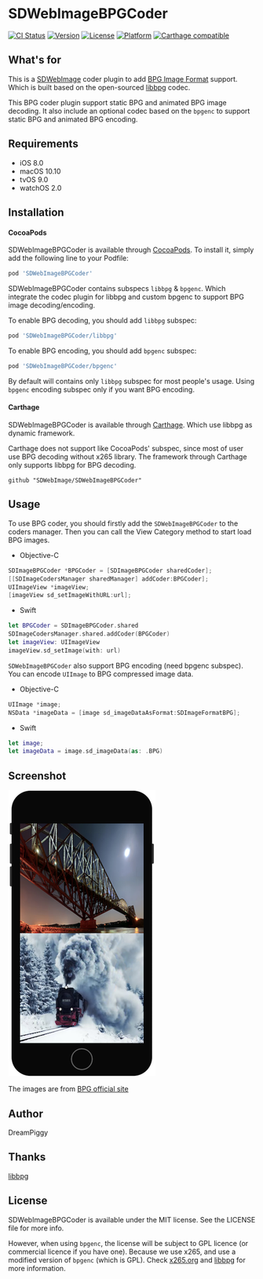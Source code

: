 # SDWebImageBPGCoder

[![CI Status](http://img.shields.io/travis/SDWebImage/SDWebImageBPGCoder.svg?style=flat)](https://travis-ci.org/SDWebImage/SDWebImageBPGCoder)
[![Version](https://img.shields.io/cocoapods/v/SDWebImageBPGCoder.svg?style=flat)](http://cocoapods.org/pods/SDWebImageBPGCoder)
[![License](https://img.shields.io/cocoapods/l/SDWebImageBPGCoder.svg?style=flat)](http://cocoapods.org/pods/SDWebImageBPGCoder)
[![Platform](https://img.shields.io/cocoapods/p/SDWebImageBPGCoder.svg?style=flat)](http://cocoapods.org/pods/SDWebImageBPGCoder)
[![Carthage compatible](https://img.shields.io/badge/Carthage-compatible-4BC51D.svg?style=flat)](https://github.com/SDWebImage/SDWebImageBPGCoder)

## What's for

This is a [SDWebImage](https://github.com/SDWebImage/SDWebImage) coder plugin to add [BPG Image Format](https://bellard.org/bpg/) support. Which is built based on the open-sourced [libbpg](https://github.com/mirrorer/libbpg) codec.

This BPG coder plugin support static BPG and animated BPG image decoding. It also include an optional codec based on the `bpgenc` to support static BPG and animated BPG encoding.

## Requirements

+ iOS 8.0
+ macOS 10.10
+ tvOS 9.0
+ watchOS 2.0

## Installation

#### CocoaPods

SDWebImageBPGCoder is available through [CocoaPods](http://cocoapods.org). To install
it, simply add the following line to your Podfile:

```ruby
pod 'SDWebImageBPGCoder'
```

SDWebImageBPGCoder contains subspecs `libbpg` & `bpgenc`. Which integrate the codec plugin for libbpg and custom bpgenc to support BPG image decoding/encoding.

To enable BPG decoding, you should add `libbpg` subspec:

```ruby
pod 'SDWebImageBPGCoder/libbpg'
```

To enable BPG encoding, you should add `bpgenc` subspec:

```ruby
pod 'SDWebImageBPGCoder/bpgenc'
```

By default will contains only `libbpg` subspec for most people's usage. Using `bpgenc` encoding subspec only if you want BPG encoding.

#### Carthage

SDWebImageBPGCoder is available through [Carthage](https://github.com/Carthage/Carthage). Which use libbpg as dynamic framework.

Carthage does not support like CocoaPods' subspec, since most of user use BPG decoding without x265 library. The framework through Carthage only supports libbpg for BPG decoding.

```
github "SDWebImage/SDWebImageBPGCoder"
```

## Usage

To use BPG coder, you should firstly add the `SDWebImageBPGCoder` to the coders manager. Then you can call the View Category method to start load BPG images.

+ Objective-C

```objective-c
SDImageBPGCoder *BPGCoder = [SDImageBPGCoder sharedCoder];
[[SDImageCodersManager sharedManager] addCoder:BPGCoder];
UIImageView *imageView;
[imageView sd_setImageWithURL:url];
```

+ Swift

```swift
let BPGCoder = SDImageBPGCoder.shared
SDImageCodersManager.shared.addCoder(BPGCoder)
let imageView: UIImageView
imageView.sd_setImage(with: url)
```

`SDWebImageBPGCoder` also support BPG encoding (need bpgenc subspec). You can encode `UIImage` to BPG compressed image data.

+ Objective-C

```objectivec
UIImage *image;
NSData *imageData = [image sd_imageDataAsFormat:SDImageFormatBPG];
```

+ Swift

```swift
let image;
let imageData = image.sd_imageData(as: .BPG)
```

## Screenshot

<img src="https://raw.githubusercontent.com/SDWebImage/SDWebImageBPGCoder/master/Example/Screenshot/BPGDemo.png" width="300" />

The images are from [BPG official site](https://bellard.org/bpg/)

## Author

DreamPiggy

## Thanks

[libbpg](https://github.com/mirrorer/libbpg)

## License

SDWebImageBPGCoder is available under the MIT license. See the LICENSE file for more info.

However, when using `bpgenc`, the license will be subject to GPL licence (or commercial licence if you have one). Because we use x265, and use a modified version of `bpgenc` (which is GPL). Check [x265.org](http://x265.org/) and [libbpg](https://github.com/mirrorer/libbpg) for more information.


